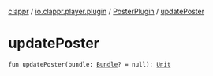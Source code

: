[clappr](../../index.md) / [io.clappr.player.plugin](../index.md) / [PosterPlugin](index.md) / [updatePoster](./update-poster.md)

# updatePoster

`fun updatePoster(bundle: `[`Bundle`](https://developer.android.com/reference/android/os/Bundle.html)`? = null): `[`Unit`](https://kotlinlang.org/api/latest/jvm/stdlib/kotlin/-unit/index.html)